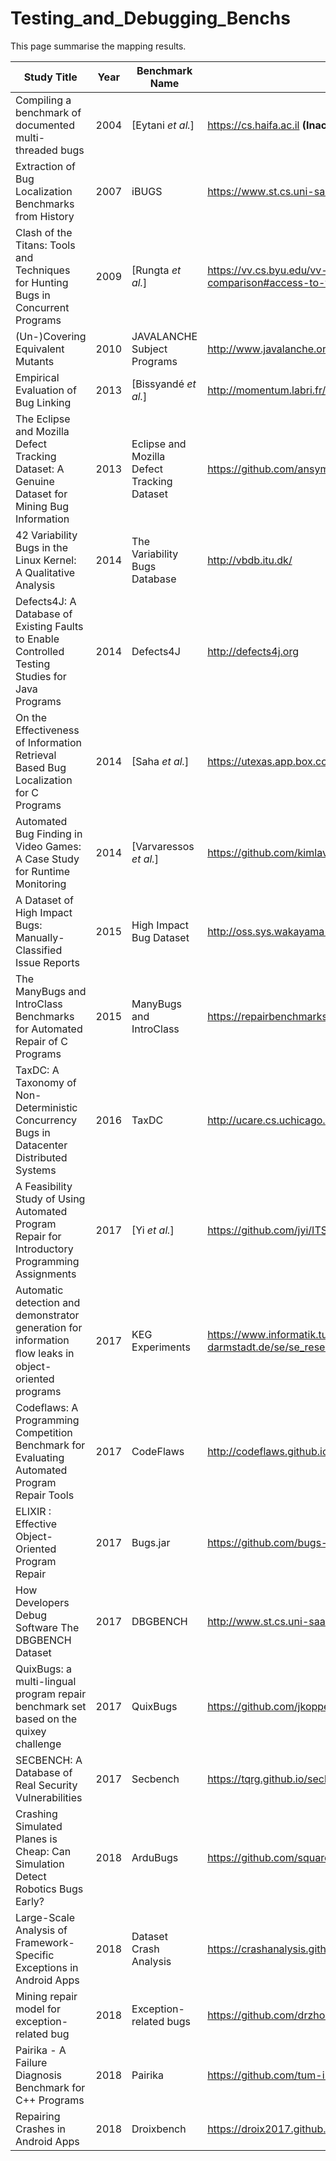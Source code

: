 # Testing_and_Debugging_Benchs
This page summarise the mapping results.


| Study Title                                                                                           | Year | Benchmark Name                              | URL                                                                                            |
|-------------------------------------------------------------------------------------------------------|------|---------------------------------------------|------------------------------------------------------------------------------------------------|
| Compiling a benchmark of documented multi-threaded bugs                                               | 2004 | [Eytani *et al.*]                           | https://cs.haifa.ac.il **(Inacessible)**                                                                        |
| Extraction of Bug Localization Benchmarks from History                                                | 2007 | iBUGS                                       | https://www.st.cs.uni-saarland.de/ibugs/                                                       |
| Clash of the Titans: Tools and Techniques for Hunting Bugs in Concurrent Programs                     | 2009 | [Rungta *et al.*]                           | https://vv.cs.byu.edu/vv-lab/concurrency-tool-comparison#access-to-the-multi-threaded-programs |
| (Un-)Covering Equivalent Mutants                                                                      | 2010 | JAVALANCHE Subject Programs                 | http://www.javalanche.org/                                                                     |
| Empirical Evaluation of Bug Linking                                                                   | 2013 | [Bissyandé *et al.*]                        | http://momentum.labri.fr/bugLinking/ **(Inacessible)**                                                              |
| The Eclipse and Mozilla Defect Tracking Dataset: A Genuine Dataset for Mining Bug Information         | 2013 | Eclipse and Mozilla Defect Tracking Dataset | https://github.com/ansymo/msr2013-bug_dataset                                                  |
| 42 Variability Bugs in the Linux Kernel: A Qualitative Analysis                                       | 2014 | The Variability Bugs Database               | http://vbdb.itu.dk/                                                                            |
| Defects4J: A Database of Existing Faults to Enable Controlled Testing Studies for Java Programs       | 2014 | Defects4J                                   | http://defects4j.org                                                                           |
| On the Effectiveness of Information Retrieval Based Bug Localization for C Programs                   | 2014 | [Saha *et al.*]                             | https://utexas.app.box.com/icsme2014-dataset **(Inacessible)**                                                   |
| Automated Bug Finding in Video Games: A Case Study for Runtime Monitoring                             | 2014 | [Varvaressos *et al.*]                      | https://github.com/kimlavoie/BeepBeepPingus                                                    |
| A Dataset of High Impact Bugs: Manually-Classified Issue Reports                                      | 2015 | High Impact Bug Dataset                     | http://oss.sys.wakayama-u.ac.jp/?p=1009                                                        |
| The ManyBugs and IntroClass Benchmarks for Automated Repair of C Programs                             | 2015 | ManyBugs and IntroClass                     | https://repairbenchmarks.cs.umass.edu/                                                         |
| TaxDC: A Taxonomy of Non-Deterministic Concurrency Bugs in Datacenter Distributed Systems             | 2016 | TaxDC                                       | http://ucare.cs.uchicago.edu/projects/cbs/                                                     |
| A Feasibility Study of Using Automated Program Repair for Introductory Programming Assignments        | 2017 | [Yi *et al.*]                               | https://github.com/jyi/ITSP                                                                    |
| Automatic detection and demonstrator generation for information ﬂow leaks in object-oriented programs | 2017 | KEG Experiments                             | https://www.informatik.tu-darmstadt.de/se/se_research/se_projects/albia/albia_tools/keg.de.jsp |
| Codeflaws: A Programming Competition Benchmark for Evaluating Automated Program Repair Tools          | 2017 | CodeFlaws                                   | http://codeflaws.github.io/                                                                    |
| ELIXIR : Effective Object-Oriented Program Repair                                                     | 2017 | Bugs.jar                                    | https://github.com/bugs-dot-jar/bugs-dot-jar                                                   |
| How Developers Debug Software The DBGBENCH Dataset                                                    | 2017 | DBGBENCH                                    | http://www.st.cs.uni-saarland.de/debugging/dbgbench/                                           |
| QuixBugs: a multi-lingual program repair benchmark set based on the quixey challenge                  | 2017 | QuixBugs                                    | https://github.com/jkoppel/QuixBugs                                                            |
| SECBENCH: A Database of Real Security Vulnerabilities                                                 | 2017 | Secbench                                    | https://tqrg.github.io/secbench/                                                               |
| Crashing Simulated Planes is Cheap: Can Simulation Detect Robotics Bugs Early?                        | 2018 | ArduBugs                                    | https://github.com/squaresLab/ArduBugs                                                         |
| Large-Scale Analysis of Framework-Specific Exceptions in Android Apps                                 | 2018 | Dataset Crash Analysis                      | https://crashanalysis.github.io/Dataset-CrashAnalysis.html                                     |
| Mining repair model for exception-related bug                                                         | 2018 | Exception-related bugs                      | https://github.com/drzhonghao/exception.bugs                                                   |
| Pairika - A Failure Diagnosis Benchmark for C++ Programs                                              | 2018 | Pairika                                     | https://github.com/tum-i22/Pairika                                                             |
| Repairing Crashes in Android Apps                                                                     | 2018 | Droixbench                                  | https://droix2017.github.io/                                                                   |                                                  |

